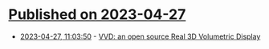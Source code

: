 # [Published on 2023-04-27](index.md)

* [2023-04-27, 11:03:50](https://lobste.rs/s/nmfvv6/vvd_open_source_real_3d_volumetric) - [VVD: an open source Real 3D Volumetric Display](https://hackaday.io/project/180304-vvd-an-open-source-real-3d-volumetric-display)
